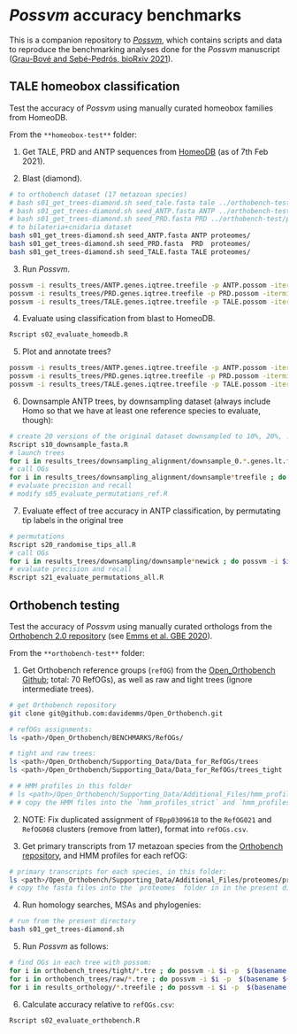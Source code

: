 # *Possvm* accuracy benchmarks

This is a companion repository to [*Possvm*](https://github.com/xgrau/possvm-orthology), which contains scripts and data to reproduce the benchmarking analyses done for the *Possvm* manuscript ([Grau-Bové and Sebé-Pedrós, bioRxiv 2021](https://www.biorxiv.org/content/10.1101/2021.05.03.442399v1)).

## TALE homeobox classification

Test the accuracy of *Possvm* using manually curated homeobox families from HomeoDB. 

From the `**homeobox-test**` folder:

1. Get TALE, PRD and ANTP sequences from [HomeoDB](http://homeodb.zoo.ox.ac.uk/) (as of 7th Feb 2021).

2. Blast (diamond).

```bash
# to orthobench dataset (17 metazoan species)
# bash s01_get_trees-diamond.sh seed_tale.fasta tale ../orthobench-test/proteomes/
# bash s01_get_trees-diamond.sh seed_ANTP.fasta ANTP ../orthobench-test/proteomes/
# bash s01_get_trees-diamond.sh seed_PRD.fasta PRD ../orthobench-test/proteomes/
# to bilateria+cnidaria dataset
bash s01_get_trees-diamond.sh seed_ANTP.fasta ANTP proteomes/
bash s01_get_trees-diamond.sh seed_PRD.fasta  PRD  proteomes/
bash s01_get_trees-diamond.sh seed_TALE.fasta TALE proteomes/
```

3. Run *Possvm*.

```bash
possvm -i results_trees/ANTP.genes.iqtree.treefile -p ANTP.possom -itermidroot 10
possvm -i results_trees/PRD.genes.iqtree.treefile -p PRD.possom -itermidroot 10
possvm -i results_trees/TALE.genes.iqtree.treefile -p TALE.possom -itermidroot 10
```

4. Evaluate using classification from blast to HomeoDB.

```bash
Rscript s02_evaluate_homeodb.R
```

5. Plot and annotate trees?

```bash
possvm -i results_trees/ANTP.genes.iqtree.treefile -p ANTP.possom -itermidroot 10 -r reference_ANTP.type.csv -refsps Hsap -o results_annotation -printallpairs -min_support_transfer 50
possvm -i results_trees/PRD.genes.iqtree.treefile -p PRD.possom -itermidroot 10 -r reference_PRD.type.csv -refsps Hsap -o results_annotation -printallpairs -min_support_transfer 50
possvm -i results_trees/TALE.genes.iqtree.treefile -p TALE.possom -itermidroot 10 -r reference_TALE.type.csv -refsps Hsap -o results_annotation -printallpairs -min_support_transfer 50
```

6. Downsample ANTP trees, by downsampling dataset (always include Homo so that we have at least one reference species to evaluate, though):

```bash
# create 20 versions of the original dataset downsampled to 10%, 20%, ... 70% of the species
Rscript s10_downsample_fasta.R
# launch trees
for i in results_trees/downsampling_alignment/downsample_0.*.genes.lt.fasta ; do qsub -N tree-$(basename ${i}) -pe smp 4 qsub_iqtree.sh ${i} 4 ; done
# call OGs
for i in results_trees/downsampling_alignment/downsample*treefile ; do possvm -i $i -p $(basename ${i}) -itermidroot 10 -skipprint ; done
# evaluate precision and recall
# modify s05_evaluate_permutations_ref.R
```

7. Evaluate effect of tree accuracy in ANTP classification, by permutating tip labels in the original tree

```bash
# permutations
Rscript s20_randomise_tips_all.R
# call OGs
for i in results_trees/downsampling/downsample*newick ; do possvm -i $i -p $(basename ${i}) -itermidroot 10 -skipprint ; done
# evaluate precision and recall
Rscript s21_evaluate_permutations_all.R
```

## Orthobench testing

Test the accuracy of *Possvm* using manually curated orthologs from the [Orthobench 2.0 repository](https://github.com/davidemms/Open_Orthobench) (see [Emms et al. GBE 2020](https://academic.oup.com/gbe/article/12/12/2258/5918455)).

From the `**orthobench-test**` folder:

1. Get Orthobench reference groups (`refOG`) from the [Open_Orthobench Github](https://github.com/davidemms/Open_Orthobench/tree/master/BENCHMARKS); total: 70 RefOGs), as well as raw and tight trees (ignore intermediate trees).

```bash
# get Orthobench repository
git clone git@github.com:davidemms/Open_Orthobench.git

# refOGs assignments:
ls <path>/Open_Orthobench/BENCHMARKS/RefOGs/

# tight and raw trees:
ls <path>/Open_Orthobench/Supporting_Data/Data_for_RefOGs/trees
ls <path>/Open_Orthobench/Supporting_Data/Data_for_RefOGs/trees_tight

# # HMM profiles in this folder
# ls <path>/Open_Orthobench/Supporting_Data/Additional_Files/hmm_profiles/
# # copy the HMM files into the `hmm_profiles_strict` and `hmm_profiles_weak` folders in the present directory
```

2. NOTE: Fix duplicated assignment of `FBpp0309618` to the `RefOG021` and `RefOG068` clusters (remove from latter), format into `refOGs.csv`.

3. Get primary transcripts from 17 metazoan species from the [Orthobench repository](https://github.com/davidemms/Open_Orthobench/tree/master/Supporting_Data/Additional_Files/proteomes/primary_transcripts), and HMM profiles for each refOG:

```bash
# primary transcripts for each species, in this folder:
ls <path>/Open_Orthobench/Supporting_Data/Additional_Files/proteomes/primary_transcripts
# copy the fasta files into the `proteomes` folder in in the present directory and concatenate them...
```

4. Run homology searches, MSAs and phylogenies:

```bash
# run from the present directory
bash s01_get_trees-diamond.sh
```

5. Run *Possvm* as follows:

```bash
# find OGs in each tree with possom:
for i in orthobench_trees/tight/*.tre ; do possvm -i $i -p  $(basename ${i%%.*}).possom -ogprefix "$(basename ${i%%.*})." ; done
for i in orthobench_trees/raw/*.tre ; do possvm -i $i -p  $(basename ${i%%.*}).possom -ogprefix "$(basename ${i%%.*})." ; done
for i in results_orthology/*.treefile ; do possvm -i $i -p  $(basename ${i%%.*}).possom -ogprefix "$(basename ${i%%.*})." ; done
```

6. Calculate accuracy relative to `refOGs.csv`:

```bash
Rscript s02_evaluate_orthobench.R
```

